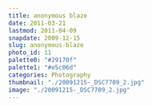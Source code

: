 ```yaml
---
title: anonymous blaze
date: 2011-03-21
lastmod: 2011-04-09
snapdate: 2009-12-15
slug: anonymous-blaze
photo_id: 11
palette0: "#29170f"
palette1: "#e5c06d"
categories: Photography
thumbnail: "./20091215-_DSC7709_2.jpg"
image: "./20091215-_DSC7709_2.jpg"
---
```


